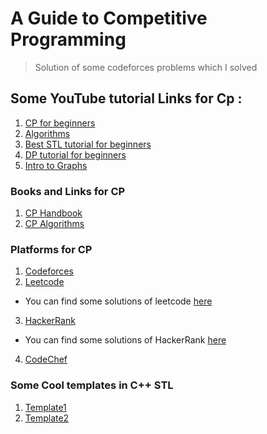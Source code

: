 # A Guide to Competitive Programming 
> Solution of some codeforces problems which I solved 

## Some YouTube tutorial Links for Cp :
1. [CP for beginners](https://www.youtube.com/watch?v=xAeiXy8-9Y8&ab_channel=Errichto)
2. [Algorithms](https://www.youtube.com/playlist?list=PLDN4rrl48XKpZkf03iYFl-O29szjTrs_O)     
3. [Best STL tutorial for beginners](https://www.youtube.com/watch?v=g-1Cn3ccwXY&t=1920s&ab_channel=RachitJain)
4. [ DP tutorial for beginners](https://www.youtube.com/playlist?list=PLfBJlB6T2eOtMXgK3FLUTawHjzpIEySHF)
5. [ Intro to Graphs](https://www.youtube.com/watch?v=xyJxCjweLKE&ab_channel=RachitJain)

### Books and Links for CP
1. [CP Handbook](https://cses.fi/book/book.pdf)
2. [CP Algorithms](https://cp-algorithms.com/)

### Platforms for CP

1. [Codeforces](https://codeforces.com/)
2. [Leetcode](https://leetcode.com/)
  - You can find some solutions of leetcode [here](https://github.com/shruti170901/Leetcode)
3. [HackerRank](https://www.hackerrank.com/)
  - You can find some solutions of HackerRank [here](https://github.com/adityabisoi/ds-algo-solutions)
4. [CodeChef](https://www.codechef.com/)

### Some Cool templates in C++ STL
1. [Template1](https://github.com/DbDibyendu/CP/blob/main/STL/test.cpp)
2. [Template2](https://github.com/DbDibyendu/CP/blob/main/STL/template.cpp)
